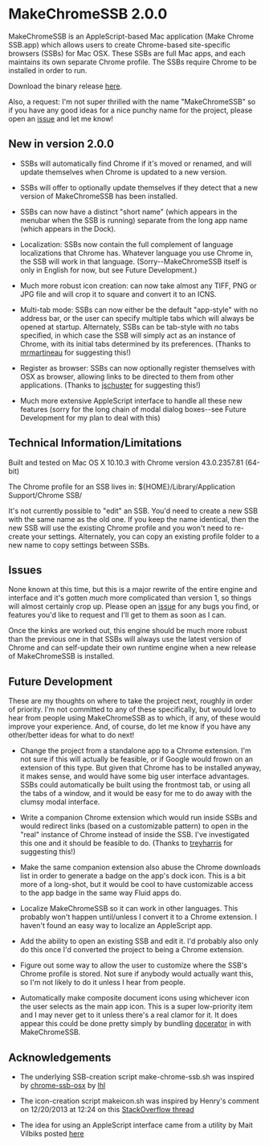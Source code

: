 # MakeChromeSSB 2.0.0

MakeChromeSSB is an AppleScript-based Mac application (Make Chrome SSB.app) which allows users to create Chrome-based site-specific browsers (SSBs) for Mac OSX. These SSBs are full Mac apps, and each maintains its own separate Chrome profile. The SSBs require Chrome to be installed in order to run.

Download the binary release [here](https://github.com/dmarmor/osx-chrome-ssb-gui/releases "Download").

Also, a request: I'm not super thrilled with the name "MakeChromeSSB" so if you have any good ideas for a nice punchy name for the project, please open an [issue](https://github.com/dmarmor/osx-chrome-ssb-gui/issues/new "Issues") and let me know!


## New in version 2.0.0

- SSBs will automatically find Chrome if it's moved or renamed, and will update themselves when Chrome is updated to a new version.

- SSBs will offer to optionally update themselves if they detect that a new version of MakeChromeSSB has been installed.

- SSBs can now have a distinct "short name" (which appears in the menubar when the SSB is running) separate from the long app name (which appears in the Dock).

- Localization: SSBs now contain the full complement of language localizations that Chrome has. Whatever language you use Chrome in, the SSB will work in that language. (Sorry--MakeChromeSSB itself is only in English for now, but see Future Development.)

- Much more robust icon creation: can now take almost any TIFF, PNG or JPG file and will crop it to square and convert it to an ICNS.

- Multi-tab mode: SSBs can now either be the default "app-style" with no address bar, or the user can specify multiple tabs which will always be opened at startup. Alternately, SSBs can be tab-style with *no* tabs specified, in which case the SSB will simply act as an instance of Chrome, with its initial tabs determined by its preferences.  (Thanks to [mrmartineau](https://github.com/mrmartineau "mrmartineau") for suggesting this!)

- Register as browser: SSBs can now optionally register themselves with OSX as browser, allowing links to be directed to them from other applications. (Thanks to [jschuster](https://github.com/jschuster "jschuster") for suggesting this!)

- Much more extensive AppleScript interface to handle all these new features (sorry for the long chain of modal dialog boxes--see Future Development for my plan to deal with this)


## Technical Information/Limitations

Built and tested on Mac OS X 10.10.3 with Chrome version 43.0.2357.81 (64-bit)

The Chrome profile for an SSB lives in: ${HOME}/Library/Application Support/Chrome SSB/<SSB Name>

It's not currently possible to "edit" an SSB. You'd need to create a new SSB with the same name as the old one. If you keep the name identical, then the new SSB will use the existing Chrome profile and you won't need to re-create your settings. Alternately, you can copy an existing profile folder to a new name to copy settings between SSBs.


## Issues

None known at this time, but this is a major rewrite of the entire engine and interface and it's gotten *much* more complicated than version 1, so things will almost certainly crop up. Please open an [issue](https://github.com/dmarmor/osx-chrome-ssb-gui/issues/new "Issues") for any bugs you find, or features you'd like to request and I'll get to them as soon as I can.

Once the kinks are worked out, this engine should be much more robust than the previous one in that SSBs will always use the latest version of Chrome and can self-update their own runtime engine when a new release of MakeChromeSSB is installed.


## Future Development

These are my thoughts on where to take the project next, roughly in order of priority. I'm not committed to any of these specifically, but would love to hear from people using MakeChromeSSB as to which, if any, of these would improve your experience. And, of course, do let me know if you have any other/better ideas for what to do next!

- Change the project from a standalone app to a Chrome extension. I'm not sure if this will actually be feasible, or if Google would frown on an extension of this type. But given that Chrome has to be installed anyway, it makes sense, and would have some big user interface advantages. SSBs could automatically be built using the frontmost tab, or using all the tabs of a window, and it would be easy for me to do away with the clumsy modal interface.

- Write a companion Chrome extension which would run inside SSBs and would redirect links (based on a customizable pattern) to open in the "real" instance of Chrome instead of inside the SSB. I've investigated this one and it should be feasible to do. (Thanks to [treyharris](https://github.com/treyharris "treyharris") for suggesting this!)

- Make the same companion extension also abuse the Chrome downloads list in order to generate a badge on the app's dock icon. This is a bit more of a long-shot, but it would be cool to have customizable access to the app badge in the same way Fluid apps do.

- Localize MakeChromeSSB so it can work in other languages. This probably won't happen until/unless I convert it to a Chrome extension. I haven't found an easy way to localize an AppleScript app.

- Add the ability to open an existing SSB and edit it. I'd probably also only do this once I'd converted the project to being a Chrome extension.

- Figure out some way to allow the user to customize where the SSB's Chrome profile is stored. Not sure if anybody would actually want this, so I'm not likely to do it unless I hear from people.

- Automatically make composite document icons using whichever icon the user selects as the main app icon. This is a super low-priority item and I may never get to it unless there's a real clamor for it. It does appear this could be done pretty simply by bundling [docerator](https://code.google.com/p/docerator/ "Docerator") in with MakeChromeSSB.


## Acknowledgements

- The underlying SSB-creation script make-chrome-ssb.sh was inspired by [chrome-ssb-osx](https://github.com/lhl/chrome-ssb-osx "chrome-ssb-osx") by [lhl](https://github.com/lhl "lhl")

- The icon-creation script makeicon.sh was inspired by Henry's comment on 12/20/2013 at 12:24 on this [StackOverflow thread](http://stackoverflow.com/questions/12306223/how-to-manually-create-icns-files-using-iconutil "StackOverflow thread")

- The idea for using an AppleScript interface came from a utility by Mait Vilbiks posted [here](https://www.lessannoyingcrm.com/blog/2011/01/240/Updates+to+Mac+Chrome+application+shortcuts+and+the+iOS+fullscreen+webapp+generator "Mait Vilbiks utility")
